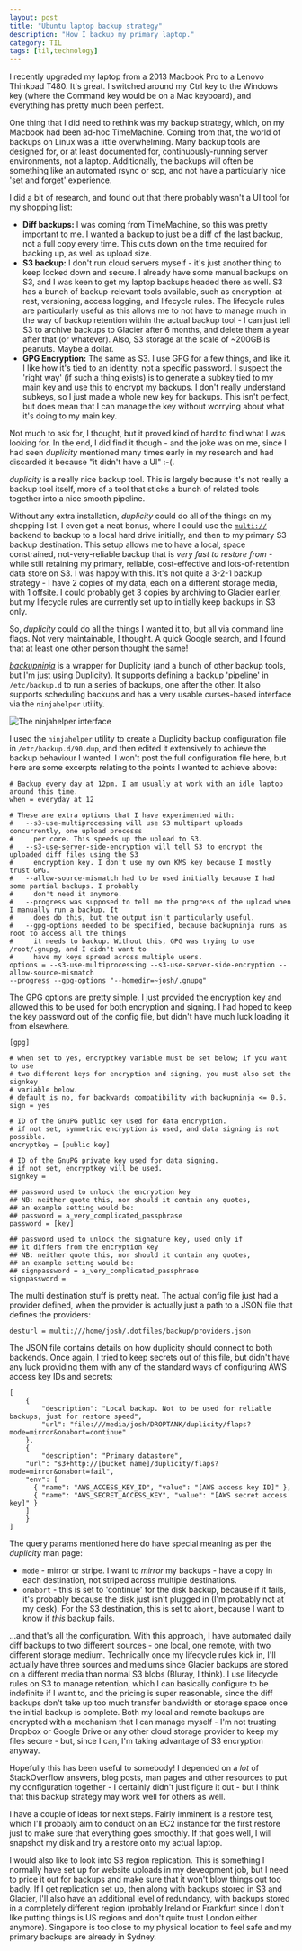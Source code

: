 ```yaml
---
layout: post
title: "Ubuntu laptop backup strategy"
description: "How I backup my primary laptop."
category: TIL 
tags: [til,technology]
---
```


I recently upgraded my laptop from a 2013 Macbook Pro to a Lenovo Thinkpad T480. It's great. I
switched around my Ctrl key to the Windows key (where the Command key would be on a Mac keyboard),
and everything has pretty much been perfect.

One thing that I did need to rethink was my backup strategy, which, on my Macbook had been ad-hoc
TimeMachine. Coming from that, the world of backups on Linux was a little overwhelming. Many backup
tools are designed for, or at least documented for, continuously-running server environments, not a
laptop. Additionally, the backups will often be something like an automated rsync or scp, and not
have a particularly nice 'set and forget' experience. 

I did a bit of research, and found out that there probably wasn't a UI tool for my shopping list:

* **Diff backups:** I was coming from TimeMachine, so this was pretty important to me. I wanted a
  backup to just be a diff of the last backup, not a full copy every time. This cuts down on the
  time required for backing up, as well as upload size. 
* **S3 backup:** I don't run cloud servers myself - it's just another thing to keep locked down and
  secure. I already have some manual backups on S3, and I was keen to get my laptop backups headed
  there as well. S3 has a bunch of backup-relevant tools available, such as encryption-at-rest,
  versioning, access logging, and lifecycle rules. The lifecycle rules are particularly useful as
  this allows me to not have to manage much in the way of backup retention within the actual backup
  tool - I can just tell S3 to archive backups to Glacier after 6 months, and delete them a year
  after that (or whatever). Also, S3 storage at the scale of ~200GB is peanuts. Maybe a dollar.
* **GPG Encryption:** The same as S3. I use GPG for a few things, and like it. I like how it's tied
  to an identity, not a specific password. I suspect the 'right way' (if such a thing exists) is to
  generate a subkey tied to my main key and use this to encrypt my backups. I don't really
  understand subkeys, so I just made a whole new key for backups. This isn't perfect, but does mean
  that I can manage the key without worrying about what it's doing to my main key.
  
Not much to ask for, I thought, but it proved kind of hard to find what I was looking for. In the
end, I did find it though - and the joke was on me, since I had seen _duplicity_ mentioned many
times early in my research and had discarded it because "it didn't have a UI" :-(. 

_duplicity_ is a really nice backup tool. This is largely because it's not really a backup tool
itself, more of a tool that sticks a bunch of related tools together into a nice smooth pipeline. 

Without any extra installation, _duplicity_ could do all of the things on my shopping list. I even
got a neat bonus, where I could use the
[`multi://`](http://webcache.googleusercontent.com/search?q=cache:07-3ufYXKx4J:www.nongnu.org/duplicity//duplicity.1.html&hl=en&gl=nz&strip=1&vwsrc=0#sect18)
backend to backup to a local hard drive initially, and then to my primary S3 backup destination.
This setup allows me to have a local, space constrained, not-very-reliable backup that is _very fast
to restore from_ - while still retaining my primary, reliable, cost-effective and lots-of-retention
data store on S3. I was happy with this. It's not quite a 3-2-1 backup strategy - I have 2 copies of
my data, each on a different storage media, with 1 offsite. I could probably get 3 copies by
archiving to Glacier earlier, but my lifecycle rules are currently set up to initially keep backups
in S3 only.

So, _duplicity_ could do all the things I wanted it to, but all via command line flags. Not very
maintainable, I thought. A quick Google search, and I found that at least one other person thought
the same!

[_backupninja_](https://0xacab.org/riseuplabs/backupninja) is a wrapper for Duplicity (and a bunch of other backup tools, but I'm just using
Duplicity). It supports defining a backup 'pipeline' in `/etc/backup.d` to run a series of backups,
one after the other. It also supports scheduling backups and has a very usable curses-based
interface via the `ninjahelper` utility.

![The `ninjahelper` interface](/img/posts/ninjahelper.png)

I used the `ninjahelper` utility to create a Duplicity backup configuration file in
`/etc/backup.d/90.dup`, and then edited it extensively to achieve the backup behaviour I wanted. I
won't post the full configuration file here, but here are some excerpts relating to the points I
wanted to achieve above:

```
# Backup every day at 12pm. I am usually at work with an idle laptop around this time. 
when = everyday at 12
```

```
# These are extra options that I have experimented with:
#   --s3-use-multiprocessing will use S3 multipart uploads concurrently, one upload processs
#     per core. This speeds up the upload to S3.
#   --s3-use-server-side-encryption will tell S3 to encrypt the uploaded diff files using the S3
#     encryption key. I don't use my own KMS key because I mostly trust GPG.
#   --allow-source-mismatch had to be used initially because I had some partial backups. I probably
#     don't need it anymore.
#   --progress was supposed to tell me the progress of the upload when I manually run a backup. It
#     does do this, but the output isn't particularly useful.
#   --gpg-options needed to be specified, because backupninja runs as root to access all the things
#     it needs to backup. Without this, GPG was trying to use /root/.gnupg, and I didn't want to
#     have my keys spread across multiple users.
options = --s3-use-multiprocessing --s3-use-server-side-encryption --allow-source-mismatch
--progress --gpg-options "--homedir=~josh/.gnupg"
```

The GPG options are pretty simple. I just provided the encryption key and allowed this to be used
for both encryption and signing. I had hoped to keep the key password out of the config file, but didn't
have much luck loading it from elsewhere.

```
[gpg]

# when set to yes, encryptkey variable must be set below; if you want to use
# two different keys for encryption and signing, you must also set the signkey
# variable below.
# default is no, for backwards compatibility with backupninja <= 0.5.
sign = yes

# ID of the GnuPG public key used for data encryption.
# if not set, symmetric encryption is used, and data signing is not possible.
encryptkey = [public key]

# ID of the GnuPG private key used for data signing.
# if not set, encryptkey will be used.
signkey =

## password used to unlock the encryption key
## NB: neither quote this, nor should it contain any quotes,
## an example setting would be:
## password = a_very_complicated_passphrase
password = [key]

## password used to unlock the signature key, used only if
## it differs from the encryption key
## NB: neither quote this, nor should it contain any quotes,
## an example setting would be:
## signpassword = a_very_complicated_passphrase
signpassword =
```

The multi destination stuff is pretty neat. The actual config file just had a provider defined, when
the provider is actually just a path to a JSON file that defines the providers:

```
desturl = multi:///home/josh/.dotfiles/backup/providers.json
```

The JSON file contains details on how duplicity should connect to both backends. Once again, I tried
to keep secrets out of this file, but didn't have any luck providing them with any of the standard
ways of configuring AWS access key IDs and secrets:

```
[
	{
		"description": "Local backup. Not to be used for reliable backups, just for restore speed",
		"url": "file:///media/josh/DROPTANK/duplicity/flaps?mode=mirror&onabort=continue"
	},
	{
		"description": "Primary datastore",
    "url": "s3+http://[bucket name]/duplicity/flaps?mode=mirror&onabort=fail",
    "env": [
      { "name": "AWS_ACCESS_KEY_ID", "value": "[AWS access key ID]" },
      { "name": "AWS_SECRET_ACCESS_KEY", "value": "[AWS secret access key]" }
    ]
	}
]
```

The query params mentioned here do have special meaning as per the _duplicity_ man page:

* `mode` - mirror or stripe. I want to _mirror_ my backups - have a copy in each destination, not 
   striped across multiple destinations. 
* `onabort` - this is set to 'continue' for the disk backup, because if it fails, it's probably 
  because the disk just isn't plugged in (I'm probably not at my desk). For the S3 destination, 
  this is set to `abort`, because I want to know if _this_ backup fails. 

...and that's all the configuration. With this approach, I have automated daily diff backups to two
different sources - one local, one remote, with two different storage medium. Technically once my
lifecycle rules kick in, I'll actually have three sources and mediums since Glacier backups are
stored on a different media than normal S3 blobs (Bluray, I think). 
I use lifecycle rules on S3 to manage retention, which I  can basically configure to be indefinite 
if I want to, and the pricing is super reasonable, since the diff backups don't take up too much
transfer bandwidth or storage space once the initial backup is complete. Both my local and remote
backups are encrypted with a mechanism that I can manage myself - I'm not trusting Dropbox or Google
Drive or any other cloud storage provider to keep my files secure - but, since I can, I'm taking
advantage of S3 encryption anyway.

Hopefully this has been useful to somebody! I depended on a _lot_ of StackOverflow answers, blog
posts, man pages and other resources to put my configuration together - I certainly didn't just
figure it out - but I think that this backup strategy may work well for others as well. 

I have a couple of ideas for next steps. Fairly imminent is a restore test, which I'll probably aim
to conduct on an EC2 instance for the first restore just to make sure that everything goes smoothly.
If that goes well, I will snapshot my disk and try a restore onto my actual laptop.

I would also like to look into S3 region replication. This is something I normally have set up for
website uploads in my deveopment job, but I need to price it out for backups and make sure that it
won't blow things out too badly. If I get replication set up, then along with backups stored in S3
and Glacier, I'll also have an additional level of redundancy, with backups stored in a completely
different region (probably Ireland or Frankfurt since I don't like putting things is US regions and
don't quite trust London either anymore). Singapore is too close to my physical location to feel
safe and my primary backups are already in Sydney. 

